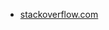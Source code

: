 * [stackoverflow.com](https://stackoverflow.com/questions/67528073/how-can-i-embed-a-base64-image-into-a-google-doc)
